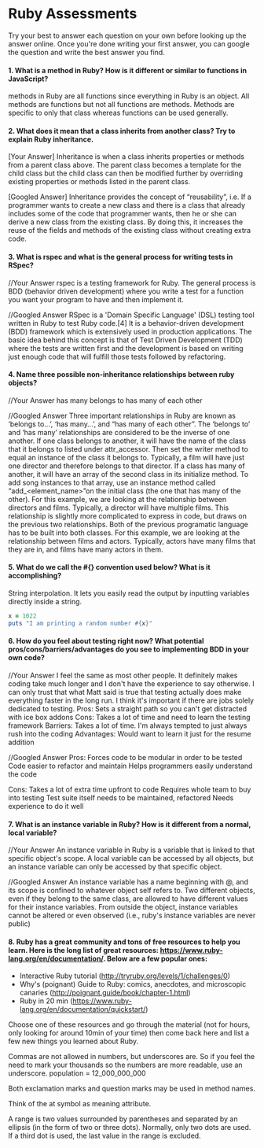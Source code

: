 # Ruby Assessments

Try your best to answer each question on your own before looking up the answer online. Once you're done writing your first answer, you can google the question and write the best answer you find.


#### 1. What is a method in Ruby? How is it different or similar to functions in JavaScript?
methods in Ruby are all functions since everything in Ruby is an object. All methods are functions but not all functions are methods. Methods are specific to only that class whereas functions can be used generally.

#### 2. What does it mean that a class inherits from another class? Try to explain Ruby inheritance. 


[Your Answer]
Inheritance is when a class inherits properties or methods from a parent class above. The parent class becomes a template for the child class but the child class can then be modified further by overriding existing 
properties or methods listed in the parent class.

[Googled Answer]
Inheritance provides the concept of “reusability”, i.e. If a programmer wants to create a new class and there is a class that already includes some of the code that programmer wants, then he or she can derive a new
class from the existing class. By doing this, it increases the reuse of the fields and methods of the existing class without creating extra code.

#### 3. What is rspec and what is the general process for writing tests in RSpec?

//Your Answer
rspec is a testing framework for Ruby. The general process is BDD (behavior driven development) where you write a test for a function you want your program to have and then implement it.

//Googled Answer
RSpec is a 'Domain Specific Language' (DSL) testing tool written in Ruby to test Ruby code.[4] It is a behavior-driven development (BDD) framework which is extensively used in production applications. 
The basic idea behind this concept is that of Test Driven Development (TDD) where the tests are written first and the development is based on writing just enough code that will fulfill those tests followed 
by refactoring.

#### 4. Name three possible non-inheritance relationships between ruby objects? 

//Your Answer
has many
belongs to
has many of each other

//Googled Answer
Three important relationships in Ruby are known as ‘belongs to…’, ‘has many…’, and “has many of each other”. The ‘belongs to’ and ‘has many’ relationships are considered to be the inverse of one another.
If one class belongs to another, it will have the name of the class that it belongs to listed under attr_accessor. Then set the writer method to equal an instance of the class it belongs to. 
Typically, a film will have just one director and therefore belongs to that director.
If a class has many of another, it will have an array of the second class in its initialize method. To add song instances to that array, use an instance method called “add_<element_name>”on the initial class
(the one that has many of the other). For this example, we are looking at the relationship between directors and films. Typically, a director will have multiple films.
This relationship is slightly more complicated to express in code, but draws on the previous two relationships. Both of the previous programatic language has to be built into both classes. For this example, 
we are looking at the relationship between films and actors. Typically, actors have many films that they are in, and films have many actors in them.

#### 5. What do we call the #{} convention used below? What is it accomplishing?
String interpolation. It lets you easily read the output by inputting variables directly inside a string.
```ruby
x = 1022
puts "I am printing a random number #{x}"
```

#### 6. How do you feel about testing right now? What potential pros/cons/barriers/advantages do you see to implementing BDD in your own code?

//Your Answer
I feel the same as most other people. It definitely makes coding take much longer and I don't have the experience to say otherwise. I can only trust that what Matt said is true that testing actually does
make everything faster in the long run. I think it's important if there are jobs solely dedicated to testing.
Pros: Sets a straight path so you can't get distracted with ice box addons
Cons: Takes a lot of time and need to learn the testing framework
Barriers: Takes a lot of time. I'm always tempted to just always rush into the coding
Advantages: Would want to learn it just for the resume addition

//Googled Answer
Pros:
Forces code to be modular in order to be tested
Code easier to refactor and maintain
Helps programmers easily understand the code

Cons:
Takes a lot of extra time upfront to code
Requires whole team to buy into testing
Test suite itself needs to be maintained, refactored
Needs experience to do it well

#### 7. What is an instance variable in Ruby? How is it different from a normal, local variable?

//Your Answer
An instance variable in Ruby is a variable that is linked to that specific object's scope. A local variable can be accessed by all objects, but an instance variable can only be accessed by that specific 
object.

//Googled Answer
An instance variable has a name beginning with @, and its scope is confined to whatever object self refers to. Two different objects, even if they belong to the same class, are allowed to have different 
values for their instance variables. From outside the object, instance variables cannot be altered or even observed (i.e., ruby's instance variables are never public)

#### 8. Ruby has a great community and tons of free resources to help you learn. Here is the long list of great resources: https://www.ruby-lang.org/en/documentation/. Below are a few popular ones:
- Interactive Ruby tutorial (http://tryruby.org/levels/1/challenges/0)
- Why's (poignant) Guide to Ruby: comics, anecdotes, and microscopic canaries (http://poignant.guide/book/chapter-1.html)
- Ruby in 20 min (https://www.ruby-lang.org/en/documentation/quickstart/)


Choose one of these resources and go through the material (not for hours, only looking for around 10min of your time) then come back here and list a few new things you learned about Ruby.

Commas are not allowed in numbers, but underscores are. So if you feel the need to mark your thousands so the numbers are more readable, use an underscore.
population = 12_000_000_000

Both exclamation marks and question marks may be used in method names.

Think of the at symbol as meaning attribute.

A range is two values surrounded by parentheses and separated by an ellipsis (in the form of two or three dots).
Normally, only two dots are used. If a third dot is used, the last value in the range is excluded.